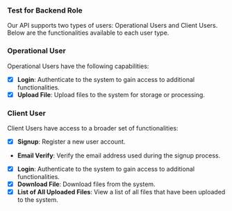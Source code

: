 ### Test for Backend Role

Our API supports two types of users: Operational Users and Client Users. Below are the functionalities available to each user type.

### Operational User

Operational Users have the following capabilities:

- [x] **Login**: Authenticate to the system to gain access to additional functionalities.
- [x] **Upload File**: Upload files to the system for storage or processing.

### Client User

Client Users have access to a broader set of functionalities:

- [x] **Signup**: Register a new user account.
- **Email Verify**: Verify the email address used during the signup process.
- [x] **Login**: Authenticate to the system to gain access to additional functionalities.
- [x] **Download File**: Download files from the system.
- [x] **List of All Uploaded Files**: View a list of all files that have been uploaded to the system.
